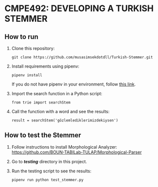 # CMPE492: DEVELOPING A TURKISH STEMMER

## How to run
1. Clone this repository:

   ```
   git clone https://github.com/musasimsekdotdll/Turkish-Stemmer.git
   ```

2. Install requirements using pipenv:

    ```
    pipenv install
    ```

	If you do not have pipenv in your environment, follow [this link](https://pypi.org/project/pipenv/).

3. Import the search function in a Python script:	

    ```
    from trie import searchStem
    ```

4. Call the function with a word and see the results:
	
    ```
    result = searchStem('gözlemlediklerimizdekiysen')
    ```

## How to test the Stemmer

1. Follow instructions to install Morphological Analyzer: https://github.com/BOUN-TABILab-TULAP/Morphological-Parser

2. Go to ***testing*** directory in this project.

3. Run the testing script to see the results:
	
    ```
    pipenv run python test_stemmer.py
    ```
